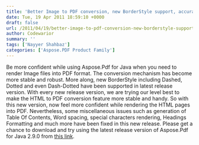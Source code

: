 ```yaml
---
title: 'Better Image to PDF conversion, new BorderStyle support, accurate word spacing'
date: Tue, 19 Apr 2011 18:59:10 +0000
draft: false
url: /2011/04/19/better-image-to-pdf-conversion-new-borderstyle-support-accurate-word-spacing/
author: Codewarior
summary: ''
tags: ['Nayyer Shahbaz']
categories: ['Aspose.PDF Product Family']
---
```


Be more confident while using Aspose.Pdf for Java when you need to render Image files into PDF format. The conversion mechanism has become more stable and robust. More along, new BorderStyle including Dashed, Dotted and even Dash-Dotted have been supported in latest release version. With every new release version, we are trying our level best to make the HTML to PDF conversion feature more stable and handy. So with this new version, now feel more confident while rendering the HTML pages into PDF. Nevertheless, some miscellaneous issues such as generation of Table Of Contents, Word spacing, special characters rendering, Headings Formatting and much more have been fixed in this new release. Please get a chance to download and try using the latest release version of Aspose.Pdf for Java 2.9.0 from [this link][1].




[1]: http://www.aspose.com/community/files/72/java-components/aspose.pdf-for-java/entry298095.aspx




